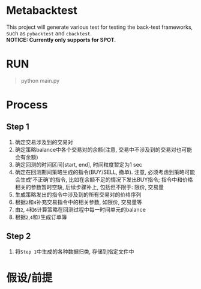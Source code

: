 # Metabacktest
This project will generate various test for testing the back-test frameworks, such as `pybacktest` and `cbacktest`.  
**NOTICE: Currently only supports for SPOT.**  
# RUN
> python main.py  
# Process
## Step 1
1. 确定交易涉及到的交易对
2. 确定策略balance中各个交易对的余额(注意, 交易中不涉及到的交易对也可能会有余额)
3. 确定回测的时间区间[start, end], 时间粒度暂定为1 sec
4. 确定在回测期间策略生成的指令(BUY/SELL, 撤单). 注意, 必须考虑到策略可能会生成'不正确'的指令, 比如在余额不足的情况下发出BUY指令; 指令中和价格相关的参数暂时空缺, 后续步骤补上, 包括但不限于: 限价, 交易量
5. 生成策略发出的指令中涉及到的所有交易对的价格序列
6. 根据`2`和`4`补充交易指令中的相关参数, 如限价, 交易量等
7. 由`2`, `4`和`6`计算策略在回测过程中每一时间单元的balance
8. 根据`2`,`4`和`7`生成订单簿
## Step 2
1. 将`Step 1`中生成的各种数据归类, 存储到指定文件中
# 假设/前提
